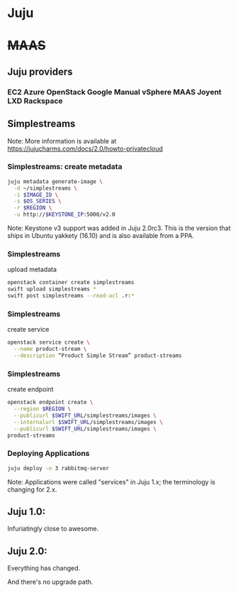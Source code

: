 <!-- .slide: data-background-image="images/juju-logo.svg" data-background-size="contain" -->


# Juju
# ~~MAAS~~ <!-- .element: class="fragment" -->


## Juju providers

### EC2 Azure **OpenStack** Google **Manual** vSphere MAAS Joyent LXD **Rackspace**


## Simplestreams

Note: More information is available at https://jujucharms.com/docs/2.0/howto-privatecloud


### Simplestreams: create metadata
```bash
juju metadata generate-image \
  -d ~/simplestreams \
  -i $IMAGE_ID \
  -s $OS_SERIES \
  -r $REGION \
  -u http://$KEYSTONE_IP:5000/v2.0
```

Note: Keystone v3 support was added in Juju 2.0rc3. This is the
version that ships in Ubuntu yakkety (16.10) and is also available
from a PPA.


### Simplestreams

upload metadata

```bash
openstack container create simplestreams
swift upload simplestreams *
swift post simplestreams --read-acl .r:*
```


### Simplestreams

create service

```bash
openstack service create \
  --name product-stream \
  --description “Product Simple Stream” product-streams
```


### Simplestreams

create endpoint

```bash
openstack endpoint create \
  --region $REGION \
  --publicurl $SWIFT_URL/simplestreams/images \
  --internalurl $SWIFT_URL/simplestreams/images \
  --publicurl $SWIFT_URL/simplestreams/images \
product-streams
```


### Deploying Applications
```bash
juju deploy -n 3 rabbitmq-server
```


Note: Applications were called "services" in Juju 1.x; the terminology
is changing for 2.x.


## Juju 1.0:

Infuriatingly close to awesome.


## Juju 2.0:

Everything has changed.

And there's no upgrade path.  <!-- .element: class="fragment" -->